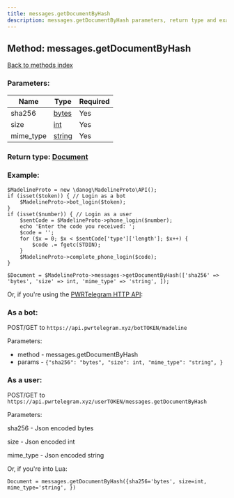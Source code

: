 ```yaml
---
title: messages.getDocumentByHash
description: messages.getDocumentByHash parameters, return type and example
---
```

## Method: messages.getDocumentByHash  
[Back to methods index](index.md)


### Parameters:

| Name     |    Type       | Required |
|----------|---------------|----------|
|sha256|[bytes](../types/bytes.md) | Yes|
|size|[int](../types/int.md) | Yes|
|mime\_type|[string](../types/string.md) | Yes|


### Return type: [Document](../types/Document.md)

### Example:


```
$MadelineProto = new \danog\MadelineProto\API();
if (isset($token)) { // Login as a bot
    $MadelineProto->bot_login($token);
}
if (isset($number)) { // Login as a user
    $sentCode = $MadelineProto->phone_login($number);
    echo 'Enter the code you received: ';
    $code = '';
    for ($x = 0; $x < $sentCode['type']['length']; $x++) {
        $code .= fgetc(STDIN);
    }
    $MadelineProto->complete_phone_login($code);
}

$Document = $MadelineProto->messages->getDocumentByHash(['sha256' => 'bytes', 'size' => int, 'mime_type' => 'string', ]);
```

Or, if you're using the [PWRTelegram HTTP API](https://pwrtelegram.xyz):

### As a bot:

POST/GET to `https://api.pwrtelegram.xyz/botTOKEN/madeline`

Parameters:

* method - messages.getDocumentByHash
* params - `{"sha256": "bytes", "size": int, "mime_type": "string", }`



### As a user:

POST/GET to `https://api.pwrtelegram.xyz/userTOKEN/messages.getDocumentByHash`

Parameters:

sha256 - Json encoded bytes

size - Json encoded int

mime_type - Json encoded string




Or, if you're into Lua:

```
Document = messages.getDocumentByHash({sha256='bytes', size=int, mime_type='string', })
```

